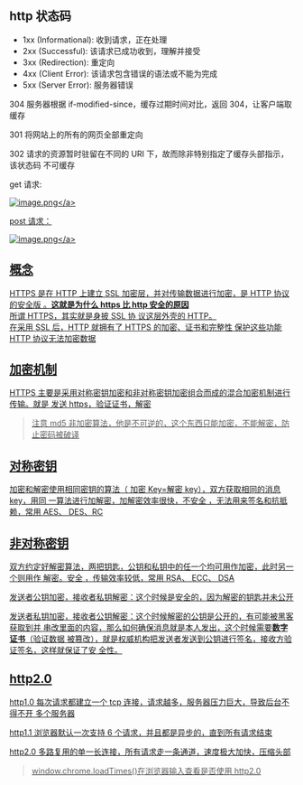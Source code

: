 ## http 状态码

- 1xx (Informational): 收到请求，正在处理
- 2xx (Successful): 该请求已成功收到，理解并接受
- 3xx (Redirection): 重定向
- 4xx (Client Error): 该请求包含错误的语法或不能为完成
- 5xx (Server Error): 服务器错误

304 服务器根据 if-modified-since，缓存过期时间对比，返回 304，让客户端取缓存

301 将网站上的所有的网页全部重定向

302 请求的资源暂时驻留在不同的 URI 下，故而除非特别指定了缓存头部指示，该状态码
不可缓存

get 请求:

<a data-fancybox title="image.png" href="https://p3-juejin.byteimg.com/tos-cn-i-k3u1fbpfcp/3fd000cccb39446e849c1187ab1c837f~tplv-k3u1fbpfcp-watermark.image?">![image.png](https://p3-juejin.byteimg.com/tos-cn-i-k3u1fbpfcp/3fd000cccb39446e849c1187ab1c837f~tplv-k3u1fbpfcp-watermark.image?)</a>

post 请求：

<a data-fancybox title="image.png" href="https://p6-juejin.byteimg.com/tos-cn-i-k3u1fbpfcp/fa126269ce4a4b8eb63fb3fa59467602~tplv-k3u1fbpfcp-watermark.image?">![image.png](https://p6-juejin.byteimg.com/tos-cn-i-k3u1fbpfcp/fa126269ce4a4b8eb63fb3fa59467602~tplv-k3u1fbpfcp-watermark.image?)</a>

## 概念

HTTPS 是在 HTTP 上建立 SSL 加密层，并对传输数据进行加密，是 HTTP 协议的安全版
。**这就是为什么 https 比 http 安全的原因**<br/> 所谓 HTTPS，其实就是身披 SSL 协
议这层外壳的 HTTP。<br/> 在采用 SSL 后，HTTP 就拥有了 HTTPS 的加密、证书和完整性
保护这些功能<br/> HTTP 协议无法加密数据<br/>

## 加密机制

HTTPS 主要是采用对称密钥加密和非对称密钥加密组合而成的混合加密机制进行传输。就是
发送 https，验证证书，解密

> 注意 md5 非加密算法，他是不可逆的，这个东西只能加密，不能解密，防止密码被破译

## 对称密钥

加密和解密使用相同密钥的算法（ 加密 Key=解密 key），双方获取相同的消息 key，用同
一算法进行加解密，加解密效率很快，不安全 ，无法用来签名和抗抵赖，常用 AES、
DES、RC

## 非对称密钥

双方约定好解密算法，两把钥匙，公钥和私钥中的任一个均可用作加密，此时另一个则用作
解密。安全 ，传输效率较低，常用 RSA、 ECC、 DSA

发送者公钥加密，接收者私钥解密：这个时候是安全的，因为解密的钥匙并未公开

发送者私钥加密，接收者公钥解密：这个时候解密的公钥是公开的，有可能被黑客获取到并
串改里面的内容，那么如何确保消息就是本人发出，这个时候需要**数字证书**（验证数据
被篡改），就是权威机构把发送者发送到公钥进行签名，接收方验证签名，这样就保证了安
全性。

## http2.0

http1.0 每次请求都建立一个 tcp 连接，请求越多，服务器压力巨大，导致后台不得不开
多个服务器

http1.1 浏览器默认一次支持 6 个请求，并且都是异步的，直到所有请求结束

http2.0 多路复用的单一长连接，所有请求走一条通道，速度极大加快，压缩头部

> window.chrome.loadTimes()在浏览器输入查看是否使用 http2.0
